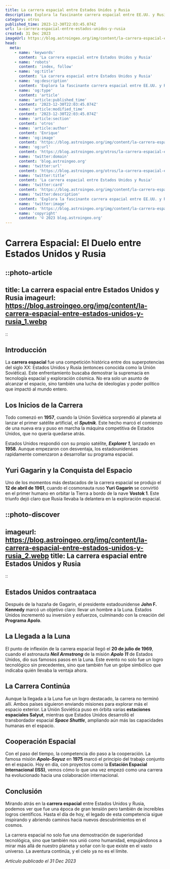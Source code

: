 ```yaml
---
title: La carrera espacial entre Estados Unidos y Rusia
description: Explora la fascinante carrera espacial entre EE.UU. y Rusia, desde el Sputnik hasta el Apolo, y cómo definió la exploración espacial moderna.
category: otros
published_time: 2023-12-30T22:03:45.074Z
url: la-carrera-espacial-entre-estados-unidos-y-rusia
created: 31 Dec 2023
imageUrl: https://blog.astroingeo.org/img/content/la-carrera-espacial-entre-estados-unidos-y-rusia_1.webp
head:
  meta:
    - name: 'keywords'
      content: 'La carrera espacial entre Estados Unidos y Rusia'
    - name: 'robots'
      content: 'index, follow'
    - name: 'og:title'
      content: 'La carrera espacial entre Estados Unidos y Rusia'
    - name: 'og:description'
      content: 'Explora la fascinante carrera espacial entre EE.UU. y Rusia, desde el Sputnik hasta el Apolo, y cómo definió la exploración espacial moderna.'
    - name: 'og:type'
      content: 'article'
    - name: 'article:published_time'
      content: '2023-12-30T22:03:45.074Z'
    - name: 'article:modified_time'
      content: '2023-12-30T22:03:45.074Z'
    - name: 'article:section'
      content: 'otros'
    - name: 'article:author'
      content: 'Enrique'
    - name: 'og:image'
      content: 'https://blog.astroingeo.org/img/content/la-carrera-espacial-entre-estados-unidos-y-rusia_1.webp'
    - name: 'og:url'
      content: 'https://blog.astroingeo.org/otros/la-carrera-espacial-entre-estados-unidos-y-rusia'
    - name: 'twitter:domain'
      content: 'blog.astroingeo.org'
    - name: 'twitter:url'
      content: 'https://blog.astroingeo.org/otros/la-carrera-espacial-entre-estados-unidos-y-rusia'
    - name: 'twitter:title'
      content: 'La carrera espacial entre Estados Unidos y Rusia'
    - name: 'twitter:card'
      content: 'https://blog.astroingeo.org/img/content/la-carrera-espacial-entre-estados-unidos-y-rusia_1.webp'
    - name: 'twitter:description'
      content: 'Explora la fascinante carrera espacial entre EE.UU. y Rusia, desde el Sputnik hasta el Apolo, y cómo definió la exploración espacial moderna.'
    - name: 'twitter:image'
      content: 'https://blog.astroingeo.org/img/content/la-carrera-espacial-entre-estados-unidos-y-rusia_1.webp'
    - name: 'copyright'
      content: '© 2023 blog.astroingeo.org'
---
```

# Carrera Espacial: El Duelo entre Estados Unidos y Rusia

::photo-article
---
title: La carrera espacial entre Estados Unidos y Rusia
imageurl: https://blog.astroingeo.org/img/content/la-carrera-espacial-entre-estados-unidos-y-rusia_1.webp
---
::

## Introducción
La **carrera espacial** fue una competición histórica entre dos superpotencias del siglo XX: Estados Unidos y Rusia (entonces conocida como la Unión Soviética). Este enfrentamiento buscaba demostrar la supremacía en tecnología espacial y exploración cósmica. No era solo un asunto de alcanzar el espacio, sino también una lucha de ideologías y poder político que impactó al mundo entero.

## Los Inicios de la Carrera
Todo comenzó en **1957**, cuando la Unión Soviética sorprendió al planeta al lanzar el primer satélite artificial, el **_Sputnik_**. Este hecho marcó el comienzo de una nueva era y puso en marcha la máquina competitiva de Estados Unidos, que no quería quedarse atrás. 

Estados Unidos respondió con su propio satélite, **_Explorer 1_**, lanzado en **1958**. Aunque empezaron con desventaja, los estadounidenses rapidamente comenzaron a desarrollar su programa espacial.

## Yuri Gagarin y la Conquista del Espacio
Uno de los momentos más destacados de la carrera espacial se produjo el **12 de abril de 1961**, cuando el cosmonauta ruso **Yuri Gagarin** se convirtió en el primer humano en orbitar la Tierra a bordo de la nave **Vostok 1**. Este triunfo dejó claro que Rusia llevaba la delantera en la exploración espacial.


::photo-discover
---
imageurl: https://blog.astroingeo.org/img/content/la-carrera-espacial-entre-estados-unidos-y-rusia_2.webp
title: La carrera espacial entre Estados Unidos y Rusia
---
::

## Estados Unidos contraataca
Después de la hazaña de Gagarin, el presidente estadounidense **John F. Kennedy** marcó un objetivo claro: llevar un hombre a la Luna. Estados Unidos incrementó su inversión y esfuerzos, culminando con la creación del **Programa Apolo**.

## La Llegada a la Luna
El punto de inflexión de la carrera espacial llegó el **20 de julio de 1969**, cuando el astronauta **_Neil Armstrong_** de la misión **_Apolo 11_** de Estados Unidos, dio sus famosos pasos en la Luna. Este evento no solo fue un logro tecnológico sin precedentes, sino que también fue un golpe simbólico que indicaba quién llevaba la ventaja ahora.

## La Carrera Continúa
Aunque la llegada a la Luna fue un logro destacado, la carrera no terminó allí. Ambos países siguieron enviando misiones para explorar más el espacio exterior. La Unión Soviética puso en órbita varias **estaciones espaciales Salyut**, mientras que Estados Unidos desarrolló el transbordador espacial **_Space Shuttle_**, ampliando aún más las capacidades humanas en el espacio.

## Cooperación Espacial
Con el paso del tiempo, la competencia dio paso a la cooperación. La famosa misión **_Apolo-Soyuz_** en **1975** marcó el principio del trabajo conjunto en el espacio. Hoy en día, con proyectos como la **Estación Espacial Internacional (ISS)**, vemos cómo lo que una vez empezó como una carrera ha evolucionado hacia una colaboración internacional.

## Conclusión
Mirando atrás en la **carrera espacial** entre Estados Unidos y Rusia, podemos ver que fue una época de gran tensión pero también de increíbles logros científicos. Hasta el día de hoy, el legado de esta competencia sigue inspirando y abriendo caminos hacia nuevos descubrimientos en el cosmos.

La carrera espacial no solo fue una demostración de superioridad tecnológica, sino que también nos unió como humanidad, empujándonos a mirar más allá de nuestro planeta y soñar con lo que existe en el vasto universo. La aventura continúa, y el cielo ya no es el límite.

_Artículo publicado el 31 Dec 2023_